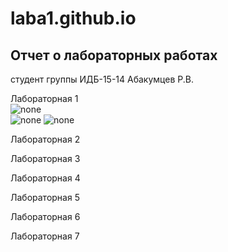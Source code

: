 # laba1.github.io  
## Отчет о лабораторных работах  
студент группы ИДБ-15-14 Абакумцев Р.В.  
  
Лабораторная 1  
![none]()  
![none]() 
![none]() 

Лабораторная 2  
  
Лабораторная 3  
  
Лабораторная 4  
  
Лабораторная 5  
  
Лабораторная 6  
  
Лабораторная 7  
  
